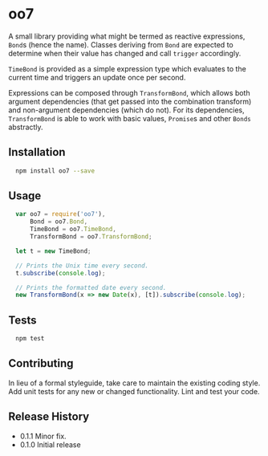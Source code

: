 oo7
=========

A small library providing what might be termed as reactive expressions, `Bond`s
(hence the name). Classes deriving from `Bond` are expected to determine when
their value has changed and call `trigger` accordingly.

`TimeBond` is provided as a simple expression type which evaluates to the
current time and triggers an update once per second.

Expressions can be composed through `TransformBond`, which allows both argument
dependencies (that get passed into the combination transform) and non-argument
dependencies (which do not). For its dependencies, `TransformBond` is able to
work with basic values, `Promise`s and other `Bonds` abstractly.

## Installation

```sh
  npm install oo7 --save
```

## Usage

```javascript
  var oo7 = require('oo7'),
      Bond = oo7.Bond,
      TimeBond = oo7.TimeBond,
	  TransformBond = oo7.TransformBond;

  let t = new TimeBond;

  // Prints the Unix time every second.
  t.subscribe(console.log);

  // Prints the formatted date every second.
  new TransformBond(x => new Date(x), [t]).subscribe(console.log);
```

## Tests

```sh
  npm test
```

## Contributing

In lieu of a formal styleguide, take care to maintain the existing coding style.
Add unit tests for any new or changed functionality. Lint and test your code.

## Release History

* 0.1.1 Minor fix.
* 0.1.0 Initial release
